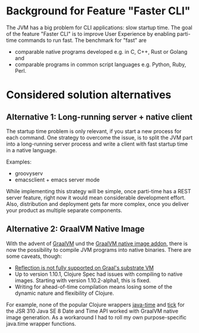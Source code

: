 # Background for Feature "Faster CLI"

The JVM has a big problem for CLI applications: slow startup time. The goal of the feature "Faster CLI" is to improve User Experience by enabling parti-time commands to run fast. The benchmark for "fast" are 

* comparable native programs developed e.g. in C, C++, Rust or Golang and
* comparable programs in common script languages e.g. Python, Ruby, Perl.

# Considered solution alternatives

## Alternative 1: Long-running server + native client

The startup time problem is only relevant, if you start a new process for each command. One strategy to overcome the issue, is to split the JVM part into a long-running server process and write a client with fast startup time in a native language.

Examples:
* groovyserv
* emacsclient + emacs server mode

While implementing this strategy will be simple, once parti-time has a REST server feature, right now it would mean considerable development effort. Also, distribution and deployment gets far more complex, once you deliver your product as multiple separate components.

## Alternative 2: GraalVM Native Image

With the advent of [GraalVM](https://www.graalvm.org/) und the [GraalVM native image addon](https://www.graalvm.org/docs/reference-manual/native-image/), there is now the possibility to compile JVM programs into native binaries. There are some caveats, though:

* [Reflection is not fully supported on Graal's substrate VM](https://github.com/oracle/graal/blob/master/substratevm/REFLECTION.md)
* Up to version 1.10.1, Clojure Spec had issues with compiling to native images. Starting with version 1.10.2-alpha1, this is fixed.
* Writing for ahead-of-time compilation means losing some of the dynamic nature and flexibility of Clojure.

For example, none of the popular Clojure wrappers [java-time](https://github.com/dm3/clojure.java-time) and [tick](https://github.com/juxt/tick) for the JSR 310 Java SE 8 Date and Time API worked with GraalVM native image generation. As a workaround I had to roll my own purpose-specific java.time wrapper functions.
